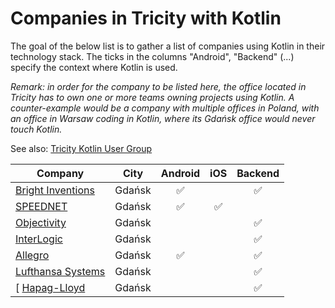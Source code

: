 # Companies in Tricity with Kotlin

The goal of the below list is to gather a list of companies using Kotlin in their technology stack. The ticks in the columns "Android", "Backend" (...) specify the context where Kotlin is used.

_Remark: in order for the company to be listed here, the office located in Tricity has to own one or more teams owning projects using Kotlin. A counter-example would be a company with multiple offices in Poland, with an office in Warsaw coding in Kotlin, where its Gdańsk office would never touch Kotlin._

See also: [Tricity Kotlin User Group](https://www.meetup.com/tricity-kotlin-user-group/)

| Company                                                                 | City        | Android | iOS  | Backend |
|-------------------------------------------------------------------------|-------------|:-------:|:----:|:-------:|
| [Bright Inventions](https://brightinventions.pl/)                       | Gdańsk      | ✅      |       | ✅      |
| [SPEEDNET](https://speednet.pl/)                                        | Gdańsk      | ✅      | ✅    |        |
| [Objectivity](https://objectivity.co.uk/)                               | Gdańsk      |         |       | ✅      |
| [InterLogic](https://www.interlogic.dk/poland/)                         | Gdańsk      |         |       | ✅      |
| [Allegro](https://allegro.pl/praca)                                     | Gdańsk      | ✅      |       | ✅      |
| [Lufthansa Systems](https://lhsystems.pl/)                              | Gdańsk      |         |       | ✅      |
[ [Hapag-Lloyd](https://www.hapag-lloyd.com/)                             | Gdańsk      |         |       | ✅      |

